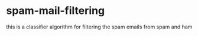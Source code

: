 # spam-mail-filtering
this is a classifier algorithm for filtering the spam emails from spam and ham
